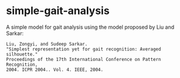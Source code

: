# simple-gait-analysis
A simple model for gait analysis using the model proposed by Liu and Sarkar:

```
Liu, Zongyi, and Sudeep Sarkar. 
"Simplest representation yet for gait recognition: Averaged silhouette." 
Proceedings of the 17th International Conference on Pattern Recognition, 
2004. ICPR 2004.. Vol. 4. IEEE, 2004.
```
